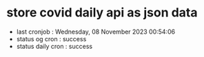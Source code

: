 # store covid daily api as json data

- last cronjob : Wednesday, 08 November 2023 00:54:06
- status og cron : success
- status daily cron : success
      
      